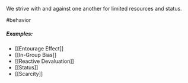 We strive with and against one another for limited resources and status.

#behavior

##### Examples: 

- [[Entourage Effect]] 
- [[In-Group Bias]] 
- [[Reactive Devaluation]] 
- [[Status]] 
- [[Scarcity]] 